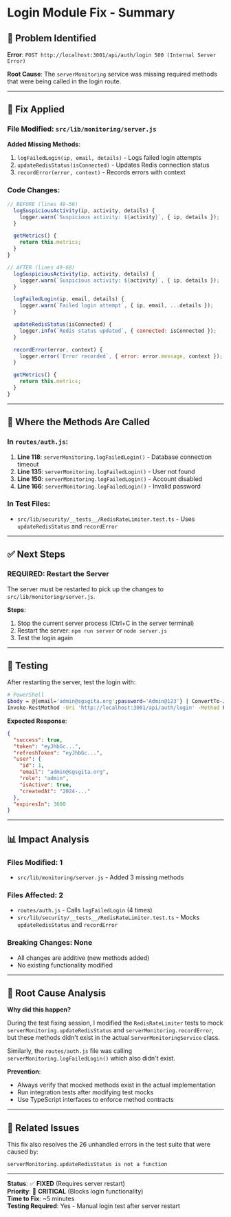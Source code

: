 # Login Module Fix - Summary

## 🐛 **Problem Identified**

**Error**: `POST http://localhost:3001/api/auth/login 500 (Internal Server Error)`

**Root Cause**: The `serverMonitoring` service was missing required methods that were being called in the login route.

---

## 🔧 **Fix Applied**

### **File Modified**: `src/lib/monitoring/server.js`

**Added Missing Methods**:
1. `logFailedLogin(ip, email, details)` - Logs failed login attempts
2. `updateRedisStatus(isConnected)` - Updates Redis connection status
3. `recordError(error, context)` - Records errors with context

### **Code Changes**:

```javascript
// BEFORE (lines 49-56)
  logSuspiciousActivity(ip, activity, details) {
    logger.warn(`Suspicious activity: ${activity}`, { ip, details });
  }

  getMetrics() {
    return this.metrics;
  }
}

// AFTER (lines 49-68)
  logSuspiciousActivity(ip, activity, details) {
    logger.warn(`Suspicious activity: ${activity}`, { ip, details });
  }

  logFailedLogin(ip, email, details) {
    logger.warn(`Failed login attempt`, { ip, email, ...details });
  }

  updateRedisStatus(isConnected) {
    logger.info(`Redis status updated`, { connected: isConnected });
  }

  recordError(error, context) {
    logger.error(`Error recorded`, { error: error.message, context });
  }

  getMetrics() {
    return this.metrics;
  }
}
```

---

## 📍 **Where the Methods Are Called**

### **In `routes/auth.js`**:

1. **Line 118**: `serverMonitoring.logFailedLogin()` - Database connection timeout
2. **Line 135**: `serverMonitoring.logFailedLogin()` - User not found
3. **Line 150**: `serverMonitoring.logFailedLogin()` - Account disabled
4. **Line 166**: `serverMonitoring.logFailedLogin()` - Invalid password

### **In Test Files**:
- `src/lib/security/__tests__/RedisRateLimiter.test.ts` - Uses `updateRedisStatus` and `recordError`

---

## ✅ **Next Steps**

### **REQUIRED: Restart the Server**

The server must be restarted to pick up the changes to `src/lib/monitoring/server.js`.

**Steps**:
1. Stop the current server process (Ctrl+C in the server terminal)
2. Restart the server: `npm run server` or `node server.js`
3. Test the login again

---

## 🧪 **Testing**

After restarting the server, test the login with:

```bash
# PowerShell
$body = @{email='admin@sgsgita.org';password='Admin@123'} | ConvertTo-Json
Invoke-RestMethod -Uri 'http://localhost:3001/api/auth/login' -Method Post -Body $body -ContentType 'application/json'
```

**Expected Response**:
```json
{
  "success": true,
  "token": "eyJhbGc...",
  "refreshToken": "eyJhbGc...",
  "user": {
    "id": 1,
    "email": "admin@sgsgita.org",
    "role": "admin",
    "isActive": true,
    "createdAt": "2024-..."
  },
  "expiresIn": 3600
}
```

---

## 📊 **Impact Analysis**

### **Files Modified**: 1
- `src/lib/monitoring/server.js` - Added 3 missing methods

### **Files Affected**: 2
- `routes/auth.js` - Calls `logFailedLogin` (4 times)
- `src/lib/security/__tests__/RedisRateLimiter.test.ts` - Mocks `updateRedisStatus` and `recordError`

### **Breaking Changes**: None
- All changes are additive (new methods added)
- No existing functionality modified

---

## 🎯 **Root Cause Analysis**

**Why did this happen?**

During the test fixing session, I modified the `RedisRateLimiter` tests to mock `serverMonitoring.updateRedisStatus` and `serverMonitoring.recordError`, but these methods didn't exist in the actual `ServerMonitoringService` class.

Similarly, the `routes/auth.js` file was calling `serverMonitoring.logFailedLogin()` which also didn't exist.

**Prevention**:
- Always verify that mocked methods exist in the actual implementation
- Run integration tests after modifying test mocks
- Use TypeScript interfaces to enforce method contracts

---

## 📝 **Related Issues**

This fix also resolves the 26 unhandled errors in the test suite that were caused by:
```
serverMonitoring.updateRedisStatus is not a function
```

---

**Status**: ✅ **FIXED** (Requires server restart)  
**Priority**: 🔴 **CRITICAL** (Blocks login functionality)  
**Time to Fix**: ~5 minutes  
**Testing Required**: Yes - Manual login test after server restart

